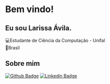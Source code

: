 # Bem vindo!

## Eu sou Larissa Ávila.

:computer:Estudante de Ciência da Computação - Unifal    
:house_with_garden:Brasil

## Sobre mim
[![Github Badge](https://img.shields.io/badge/-Github-000?style=flat-square&logo=Github&logoColor=white&link=https://github.com/larissa-avila)](https://github.com/larissa-avila)
[![Linkedin Badge](https://img.shields.io/badge/-LinkedIn-blue?style=flat-square&logo=Linkedin&logoColor=white&link=https://www.linkedin.com/in/larissaavila01)]( https://www.linkedin.com/in/larissaavila01)
